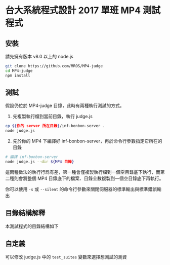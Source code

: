 # 台大系統程式設計 2017 單班 MP4 測試程式

## 安裝

請先擁有版本 v8.0 以上的 node.js

``` sh
git clone https://github.com/MROS/MP4-judge
cd MP4-judge
npm install
```

## 測試
假設仍位於 MP4-judge 目錄，此時有兩種執行測試的方式。

1. 先複製執行檔到當前目錄，執行 judge.js

``` sh
cp ${你的 server 所在目錄}/inf-bonbon-server .
node judge.js
```

2. 先於你的 MP4 下編譯好 inf-bonbon-server，再於命令行參數指定它所在的目錄

``` sh
# 編譯 inf-bonbon-server
node judge.js --dir ${MP4 目錄}
```

這兩種做法的執行行爲有差，第一種會僅複製執行檔到一個空目錄底下執行，而第二種則會將整個 MP4 目錄底下的檔案、目錄全數複製到一個空目錄底下再執行。

你可以使用 `-s` 或 `--silent` 的命令行參數來關閉伺服器的標準輸出與標準錯誤輸出

## 目錄結構解釋

本測試程式的目錄結構如下

## 自定義

可以修改 judge.js 中的 `test_suites` 變數來選擇想測試的測資 